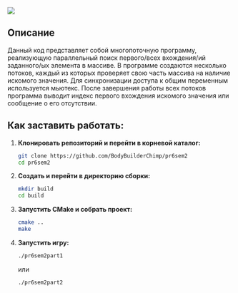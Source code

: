 
![](https://github.com/user-attachments/assets/c013e495-2710-4915-9d37-53e8df5b9559)

## Описание

Данный код представляет собой многопоточную программу, реализующую параллельный поиск первого/всех вхождения/ий заданного/ых элемента в массиве. В программе создаются несколько потоков, каждый из которых проверяет свою часть массива на наличие искомого значения. Для синхронизации доступа к общим переменным используется мьютекс. После завершения работы всех потоков программа выводит индекс первого вхождения искомого значения или сообщение о его отсутствии.

## Как заставить работать:

1. **Клонировать репозиторий и перейти в корневой каталог:**
   ```bash
   git clone https://github.com/BodyBuilderChimp/pr6sem2
   cd pr6sem2
   ```
2. **Создать и перейти в директорию сборки:**
   ```bash
   mkdir build
   cd build
   ```
3. **Запустить CMake и собрать проект:**
   ```bash
   cmake ..
   make
   ```
4. **Запустить игру:**
   ```bash
   ./pr6sem2part1
   ```
   или
   ```bash
   ./pr6sem2part2
   ```

